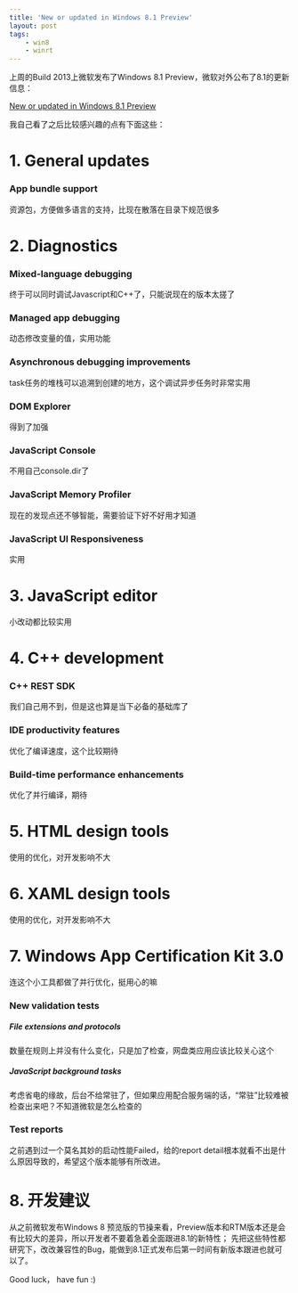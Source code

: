 ```yaml
---
title: 'New or updated in Windows 8.1 Preview'
layout: post
tags:
    - win8
    - winrt
---
```


上周的Build 2013上微软发布了Windows 8.1 Preview，微软对外公布了8.1的更新信息：  

[New or updated in Windows 8.1 Preview](http://msdn.microsoft.com/zh-cn/library/windows/apps/bg182889.aspx)

我自己看了之后比较感兴趣的点有下面这些：

# 1. General updates

### App bundle support

资源包，方便做多语言的支持，比现在散落在目录下规范很多

# 2. Diagnostics

### Mixed-language debugging

终于可以同时调试Javascript和C++了，只能说现在的版本太搓了 

### Managed app debugging

动态修改变量的值，实用功能

### Asynchronous debugging improvements

task任务的堆栈可以追溯到创建的地方，这个调试异步任务时非常实用

### DOM Explorer

得到了加强

### JavaScript Console

不用自己console.dir了

### JavaScript Memory Profiler

现在的发现点还不够智能，需要验证下好不好用才知道

### JavaScript UI Responsiveness

实用

# 3. JavaScript editor

小改动都比较实用

# 4. C++ development

### C++ REST SDK

我们自己用不到，但是这也算是当下必备的基础库了

### IDE productivity features

优化了编译速度，这个比较期待

### Build-time performance enhancements

优化了并行编译，期待

# 5. HTML design tools

使用的优化，对开发影响不大

# 6. XAML design tools

使用的优化，对开发影响不大

# 7. Windows App Certification Kit 3.0

连这个小工具都做了并行优化，挺用心的嘛

### New validation tests

##### File extensions and protocols

数量在规则上并没有什么变化，只是加了检查，网盘类应用应该比较关心这个

##### JavaScript background tasks

考虑省电的缘故，后台不给常驻了，但如果应用配合服务端的话，“常驻”比较难被检查出来吧？不知道微软是怎么检查的

### Test reports

之前遇到过一个莫名其妙的启动性能Failed，给的report detail根本就看不出是什么原因导致的，希望这个版本能够有所改进。

# 8. 开发建议

从之前微软发布Windows 8 预览版的节操来看，Preview版本和RTM版本还是会有比较大的差异，所以开发者不要着急着全面跟进8.1的新特性；
先把这些特性都研究下，改改兼容性的Bug，能做到8.1正式发布后第一时间有新版本跟进也就可以了。

Good luck， have fun :)